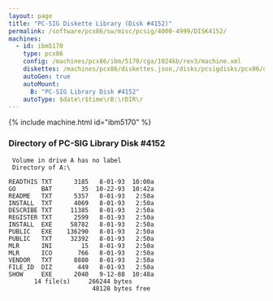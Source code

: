 ```yaml
---
layout: page
title: "PC-SIG Diskette Library (Disk #4152)"
permalink: /software/pcx86/sw/misc/pcsig/4000-4999/DISK4152/
machines:
  - id: ibm5170
    type: pcx86
    config: /machines/pcx86/ibm/5170/cga/1024kb/rev3/machine.xml
    diskettes: /machines/pcx86/diskettes.json,/disks/pcsigdisks/pcx86/diskettes.json
    autoGen: true
    autoMount:
      B: "PC-SIG Library Disk #4152"
    autoType: $date\r$time\rB:\rDIR\r
---
```


{% include machine.html id="ibm5170" %}

### Directory of PC-SIG Library Disk #4152

     Volume in drive A has no label
     Directory of A:\

    READTHIS TXT      3185   8-01-93  10:00a
    GO       BAT        35  10-22-93  10:42a
    README   TXT      5357   8-01-93   2:50a
    INSTALL  TXT      4069   8-01-93   2:50a
    DESCRIBE TXT     11385   8-01-93   2:50a
    REGISTER TXT      2599   8-01-93   2:50a
    INSTALL  EXE     58782   8-01-93   2:50a
    PUBLIC   EXE    136290   8-01-93   2:50a
    PUBLIC   TXT     32392   8-01-93   2:50a
    MLR      INI        15   8-01-93   2:50a
    MLR      ICO       766   8-01-93   2:50a
    VENDOR   TXT      8880   8-01-93   2:50a
    FILE_ID  DIZ       449   8-01-93   2:50a
    SHOW     EXE      2040   9-12-88  10:48a
           14 file(s)     266244 bytes
                           48128 bytes free
